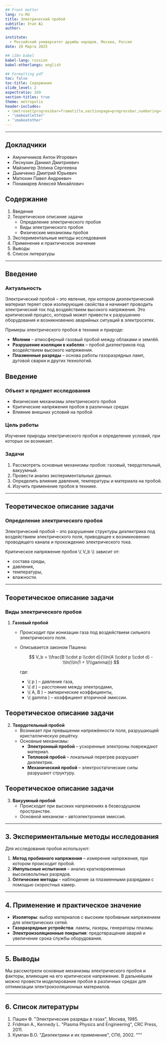 ```yaml
---
## Front matter
lang: ru-RU
title: Электрический пробой
subtitle: Этап №1
author:

institute:
  - Российский университет дружбы народов, Москва, Россия
date: 20 Марта 2025

## i18n babel
babel-lang: russian
babel-otherlangs: english

## Formatting pdf
toc: false
toc-title: Содержание
slide_level: 2
aspectratio: 169
section-titles: true
theme: metropolis
header-includes:
 - \metroset{progressbar=frametitle,sectionpage=progressbar,numbering=fraction}
 - '\makeatletter'
 - '\makeatother'
---
```


---

## Докладчики

  * Амуничников Антон Игоревич
  * Леснухин Даниил Дмитриевич
  * Майзингер Эллина Сергеевна
  * Дымченко Дмитрий Юрьевич
  * Матюхин Павел Андреевич
  * Понамарев Алексей Михайлович

## Содержание

1. Введение  
2. Теоретическое описание задачи  
   - Определение электрического пробоя  
   - Виды электрического пробоя  
   - Физические механизмы пробоя  
3. Экспериментальные методы исследования  
4. Применение и практическое значение  
5. Выводы  
6. Список литературы  

---

##  Введение

### Актуальность

Электрический пробой – это явление, при котором диэлектрический материал теряет свои изолирующие свойства и начинает проводить электрический ток под воздействием высокого напряжения. Это критический процесс, который может привести к разрушению оборудования и возникновению аварийных ситуаций в электросетях.

Примеры электрического пробоя в технике и природе:
- **Молнии** – атмосферный газовый пробой между облаками и землёй.
- **Разрушение изоляции в кабелях** – пробой диэлектриков под воздействием высокого напряжения.
- **Плазменные разряды** – основа работы газоразрядных ламп, дуговой сварки и других технологий.

##  Введение

### Объект и предмет исследования

- Физические механизмы электрического пробоя
- Критические напряжения пробоя в различных средах
- Влияние внешних условий на пробой

### Цель работы

Изучение природы электрического пробоя и определение условий, при которых он возникает.

### Задачи

1. Рассмотреть основные механизмы пробоя: газовый, твердотельный, вакуумный.
2. Провести анализ экспериментальных данных.
3. Определить влияние давления, температуры и материала на пробой.
4. Изучить применение пробоя в технике.

---

##  Теоретическое описание задачи

### Определение электрического пробоя

Электрический пробой – это разрушение структуры диэлектрика под воздействием электрического поля, приводящее к возникновению проводящего канала и прохождению электрического тока.

Критическое напряжение пробоя \\( V_b \\) зависит от:
- состава среды,
- давления,
- температуры,
- влажности.

---

##  Теоретическое описание задачи

### Виды электрического пробоя

1. **Газовый пробой**
   - Происходит при ионизации газа под воздействием сильного электрического поля.
   - Описывается законом Пашена:

     $$
     V_b = \\frac{B \\cdot p \\cdot d}{\\ln(A \\cdot p \\cdot d) - \\ln(\\ln(1 + 1/\\gamma))}
     $$

     где:
     - \\( p \) – давление газа,
     - \\( d \) – расстояние между электродами,
     - \\( A, B \) – эмпирические коэффициенты,
     - \\( gamma \) – коэффициент вторичной эмиссии.

## Теоретическое описание задачи

2. **Твердотельный пробой**
   - Возникает при превышении напряжённости поля, разрушающей кристаллическую решётку.
   - Основные механизмы:
     - **Электронный пробой** – ускоренные электроны повреждают материал.
     - **Тепловой пробой** – локальный перегрев разрушает диэлектрик.
     - **Механический пробой** – электростатические силы разрушают структуру.

## Теоретическое описание задачи

3. **Вакуумный пробой**
   - Происходит при высоких напряжениях в безвоздушном пространстве.
   - Основной механизм – автоэлектронная эмиссия.

---

## 3. Экспериментальные методы исследования

Для исследования пробоя используют:

1. **Метод пробивного напряжения** – измерение напряжения, при котором происходит пробой.
2. **Импульсные испытания** – анализ кратковременных высоковольтных разрядов.
3. **Оптические методы** – наблюдение за плазменными разрядами с помощью скоростных камер.

---

## 4. Применение и практическое значение

- **Изоляторы**: выбор материалов с высоким пробивным напряжением для электрических сетей.
- **Газоразрядные устройства**: лампы, лазеры, генераторы плазмы.
- **Электроизоляционные покрытия**: предотвращение аварий и увеличение срока службы оборудования.

---

## 5. Выводы

Мы рассмотрели основные механизмы электрического пробоя и факторы, влияющие на его критическое напряжение. В дальнейшем можно провести моделирование пробоя в различных средах для оптимизации электроизоляционных материалов.

---

## 6. Список литературы

1. Пашен Ф. "Электрические разряды в газах", Москва, 1985.
2. Fridman A., Kennedy L. "Plasma Physics and Engineering", CRC Press, 2011.
3. Кумпан В.О. "Диэлектрики и их применение", СПб, 2002.
"""
